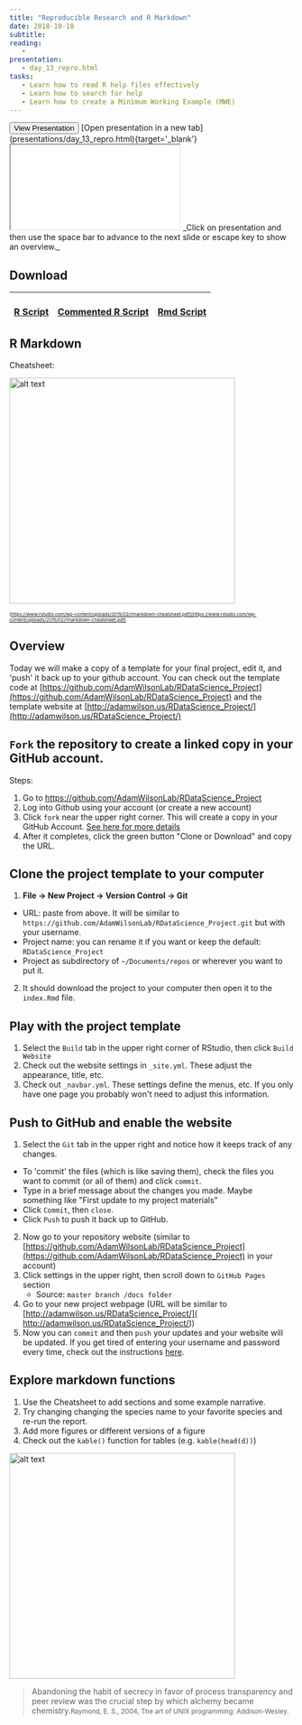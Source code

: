 ```yaml
---
title: "Reproducible Research and R Markdown"
date: 2018-10-10 
subtitle: 
reading:
   - 
presentation:
   - day_13_repro.html
tasks:
   - Learn how to read R help files effectively
   - Learn how to search for help
   - Learn how to create a Minimum Working Example (MWE)
---
```






<div class='extraswell'>
  <button data-toggle='collapse' class='btn btn-link' data-target='#pres'>View Presentation </button>      [Open presentation in a new tab](presentations/day_13_repro.html){target='_blank'}
<div id='pres' class='collapse'>
<div class='embed-responsive embed-responsive-16by9'>
  <iframe class='embed-responsive-item' src='presentations/day_13_repro.html' allowfullscreen></iframe>
  _Click on presentation and then use the space bar to advance to the next slide
   or escape key to show an overview._
</div>
</div>
</div>


## Download

| [<i class='fas fa-code fa-2x' aria-hidden='true'></i><br>  R Script]( scripts/07_Reproducibile_nocomments.R ) | [<i class='fa fa-file-code-o fa-2x'></i> <br> Commented R Script]( scripts/07_Reproducibile.R ) | [<i class='far fa-file-alt fa-2x'></i> <br>  Rmd Script]( scripts/07_Reproducibile.Rmd )|
|:--:|:-:|:-:|


## R Markdown

Cheatsheet:

<a href="https://www.rstudio.com/wp-content/uploads/2015/02/rmarkdown-cheatsheet.pdf"> <img src="07_assets/rmarkdown.png" alt="alt text" width="400"></a>

<small><small><small>[https://www.rstudio.com/wp-content/uploads/2015/02/rmarkdown-cheatsheet.pdf](https://www.rstudio.com/wp-content/uploads/2015/02/rmarkdown-cheatsheet.pdf)</small></small></small>

## Overview
Today we will make a copy of a template for your final project, edit it, and 'push' it back up to your github account.  You can check out the template code at [https://github.com/AdamWilsonLab/RDataScience_Project](https://github.com/AdamWilsonLab/RDataScience_Project) and the template website at [http://adamwilson.us/RDataScience_Project/](http://adamwilson.us/RDataScience_Project/)

## `Fork` the repository to create a linked copy in your GitHub account.

Steps:

1. Go to https://github.com/AdamWilsonLab/RDataScience_Project
2. Log into Github using your account (or create a new account)
3. Click `fork` near the upper right corner.  This will create a copy in your GitHub Account.  [See here for more details](https://help.github.com/articles/fork-a-repo/)
4. After it completes, click the green button "Clone or Download" and copy the URL.

## Clone the project template to your computer

1. **File -> New Project -> Version Control -> Git**
  * URL: paste from above.  It will be similar to  `https://github.com/AdamWilsonLab/RDataScience_Project.git` but with your username.
  * Project name: you can rename it if you want or keep the default: `RDataScience_Project`
  * Project as subdirectory of `~/Documents/repos` or wherever you want to put it.
2.  It should download the project to your computer then open it to the `index.Rmd` file.

## Play with the project template

1. Select the `Build` tab in the upper right corner of RStudio, then click `Build Website`
2. Check out the website settings in `_site.yml`.  These adjust the appearance, title, etc.
3. Check out `_navbar.yml`.  These settings define the menus, etc.  If you only have one page you probably won't need to adjust this information.  

## Push to GitHub and enable the website
1. Select the `Git` tab in the upper right and notice how it keeps track of any changes.
  * To 'commit' the files (which is like saving them), check the files you want to commit (or all of them) and click `commit`.
  *  Type in a brief message about the changes you made.  Maybe something like "First update to my project materials"
  * Click `Commit`, then `close`.
  * Click `Push` to push it back up to GitHub.
2. Now go to your repository website (similar to [https://github.com/AdamWilsonLab/RDataScience_Project](https://github.com/AdamWilsonLab/RDataScience_Project) in your account)
3. Click settings in the upper right, then scroll down to `GitHub Pages` section
   * Source: `master branch /docs folder`
4. Go to your new project webpage (URL will be similar to [http://adamwilson.us/RDataScience_Project/]( http://adamwilson.us/RDataScience_Project/))
5.  Now you can `commit` and then `push` your updates and your website will be updated.  If you get tired of entering your username and password every time, check out the instructions [here](http://adamwilson.us/RDataScience/GitSSHNotes.html).  

## Explore markdown functions

1. Use the Cheatsheet to add sections and some example narrative.  
2. Try changing changing the species name to your favorite species and re-run the report. 
3. Add more figures or different versions of a figure
4. Check out the `kable()` function for tables (e.g. `kable(head(d))`)

<a href="https://www.rstudio.com/wp-content/uploads/2015/02/rmarkdown-cheatsheet.pdf"> <img src="07_assets/rmarkdown.png" alt="alt text" width="400"></a>

> Abandoning the habit of secrecy in favor of process transparency and peer review was the crucial step by which alchemy became chemistry.<small>Raymond, E. S., 2004, The art of UNIX programming: Addison-Wesley.</small>
